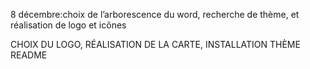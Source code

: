 8 décembre:choix de l’arborescence du word, recherche de thème, et réalisation de logo et icônes

CHOIX DU LOGO, RÉALISATION DE LA CARTE, INSTALLATION THÈME README



